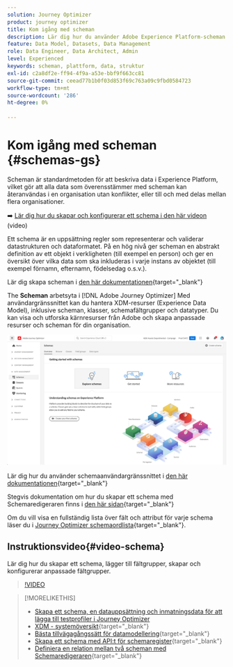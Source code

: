 ```yaml
---
solution: Journey Optimizer
product: journey optimizer
title: Kom igång med scheman
description: Lär dig hur du använder Adobe Experience Platform-scheman i Adobe Journey Optimizer
feature: Data Model, Datasets, Data Management
role: Data Engineer, Data Architect, Admin
level: Experienced
keywords: scheman, plattform, data, struktur
exl-id: c2a8df2e-ff94-4f9a-a53e-bbf9f663cc81
source-git-commit: ceead77b1b0f03d853f69c763a09c9fbd0584723
workflow-type: tm+mt
source-wordcount: '286'
ht-degree: 0%

---
```


# Kom igång med scheman {#schemas-gs}

Scheman är standardmetoden för att beskriva data i Experience Platform, vilket gör att alla data som överensstämmer med scheman kan återanvändas i en organisation utan konflikter, eller till och med delas mellan flera organisationer.

➡️ [Lär dig hur du skapar och konfigurerar ett schema i den här videon](#video-schema) (video)

Ett schema är en uppsättning regler som representerar och validerar datastrukturen och dataformatet. På en hög nivå ger scheman en abstrakt definition av ett objekt i verkligheten (till exempel en person) och ger en översikt över vilka data som ska inkluderas i varje instans av objektet (till exempel förnamn, efternamn, födelsedag o.s.v.).

Lär dig skapa scheman i [den här dokumentationen](https://experienceleague.adobe.com/docs/experience-platform/xdm/schema/composition.html){target="_blank"}

The **Scheman** arbetsyta i [!DNL Adobe Journey Optimizer] Med användargränssnittet kan du hantera XDM-resurser (Experience Data Model), inklusive scheman, klasser, schemafältgrupper och datatyper. Du kan visa och utforska kärnresurser från Adobe och skapa anpassade resurser och scheman för din organisation.

![](assets/schemas-home.png)

Lär dig hur du använder schemaanvändargränssnittet i [den här dokumentationen](https://experienceleague.adobe.com/docs/experience-platform/xdm/ui/overview.html){target="_blank"}

Stegvis dokumentation om hur du skapar ett schema med Schemaredigeraren finns i [den här sidan](https://experienceleague.adobe.com/docs/experience-platform/xdm/tutorials/create-schema-ui.html){target="_blank"}

Om du vill visa en fullständig lista över fält och attribut för varje schema läser du i [Journey Optimizer schemaordlista](https://experienceleague.adobe.com/tools/ajo-schemas/schema-dictionary.html){target="_blank"}.


## Instruktionsvideo{#video-schema}

Lär dig hur du skapar ett schema, lägger till fältgrupper, skapar och konfigurerar anpassade fältgrupper.

>[!VIDEO](https://video.tv.adobe.com/v/334461?quality=12)

>[!MORELIKETHIS]
>
>* [Skapa ett schema, en datauppsättning och inmatningsdata för att lägga till testprofiler i Journey Optimizer](../audience/creating-test-profiles.md)
>* [XDM - systemöversikt](https://experienceleague.adobe.com/docs/experience-platform/xdm/home.html?lang=sv){target="_blank"}
>* [Bästa tillvägagångssätt för datamodellering](https://experienceleague.adobe.com/docs/experience-platform/xdm/schema/best-practices.html){target="_blank"}
>* [Skapa ett schema med API:t för schemaregister](https://experienceleague.adobe.com/docs/experience-platform/xdm/tutorials/create-schema-api.html){target="_blank"}
>* [Definiera en relation mellan två scheman med Schemaredigeraren](https://experienceleague.adobe.com/docs/experience-platform/xdm/tutorials/relationship-ui.html){target="_blank"}
